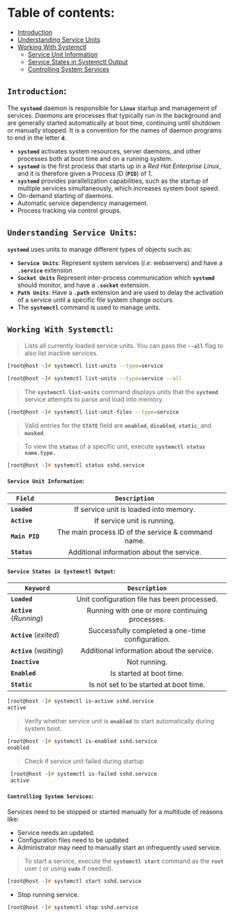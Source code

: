 # **Table of contents**:
  - [Introduction](#introduction)
  - [Understanding Service Units](#understanding-service-units)
  - [Working With Systemctl](#working-with-systemctl)
    - [Service Unit Information](#service-unit-information)
    - [Service States in Systemctl Output](#service-states-in-systemctl-output)
    - [Controlling System Services](#controlling-system-services)
 

## **`Introduction`**:

The **`systemd`** daemon is responsible for **`Linux`** startup and management of services. *Daemons* are processes that typically run in the background and are generally started automatically at boot time, continuing until shutdown or manually stopped. It is a convention for the names of daemon programs to end in the letter **`d`**.
  - **`systemd`** activates system resources, server daemons, and other processes both at boot time and on a running system.
  - **`systemd`** is the first process that starts up in a *Red Hat Enterprise Linux*, and it is therefore given a Process ID (**`PID`**) of 1. 
  - **`systemd`** provides parallelization capabilities, such as the startup of multiple services simultaneously, which increases system boot speed.
  - On-demand starting of daemons.
  - Automatic service dependency management.
  - Process tracking via control groups.

## **`Understanding Service Units`**:

**`systemd`** uses units to manage different types of objects such as:
- **`Service Units`**: Represent system services (*i.e*: webservers) and have a **`.service`** extension  
- **`Socket Units`** Represent inter-process communication which **`systemd`** should monitor, and have a **`.socket`** extension. 
- **`Path Units`**: Have a **`.path`** extension and are used to delay the activation of a service until a specific file system change occurs. 
- The **`systemctl`** command is used to manage units. 

## **`Working With Systemctl`**:

>  Lists all currently loaded service units. You can pass the **`--all`** flag to also list inactive services.
```zsh
[root@host ~]# systemctl list-units --type=service
```

```zsh
[root@host ~]# systemctl list-units --type=service --all
```
> The **`systemctl list-units`** command displays units that the **`systemd`** service attempts to parse and load into memory.

```zsh
[root@host ~]# systemctl list-unit-files --type=service
```
> Valid entries for the **`STATE`** field are **`enabled`**, **`disabled`**, **`static`**, and **`masked`**.

> To view the **`status`** of a specific unit, execute **`systemctl status name.type.`** 

```zsh
[root@host ~]# systemctl status sshd.service
```

#### **`Service Unit Information`**:


| **`Field`**           |     **`Description`**                                 | 
|-----------------------|:-----------------------------------------------------:|
| **`Loaded`**          |   If service unit is loaded into memory.              | 
| **`Active`**          |    If service unit is running.                        |                
| **`Main PID`**        |    The main process ID of the service &  command name.| 
| **`Status`**          |    Additional information about the service.          | 



#### **`Service States in Systemctl Output`**:


| **`Keyword`**                 |     **`Description`**                                 | 
|-------------------------------|:-----------------------------------------------------:|
| **`Loaded`**                  |   Unit configuration file has been processed.         | 
| **`Active`** (*Running*)      |    Running with one or more continuing processes.     |                
| **`Active`**  (*exited*)      |    Successfully completed a one-time configuration.   | 
| **`Active`**  (*waiting*)     |    Additional information about the service.          | 
| **`Inactive`**                |    Not running.                                       |                
| **`Enabled`**                 |    Is started at boot time.                           | 
| **`Static`**                  |    Is not set to be started at boot time.             | 


```zsh
[root@host ~]# systemctl is-active sshd.service 
active
```

> Verify whether service unit is **`enabled`** to start automatically
during system boot.
```zsh
[root@host ~]# systemctl is-enabled sshd.service 
enabled
 ```

> Check if service unit failed during startup
```zsh
 [root@host ~]# systemctl is-failed sshd.service 
 active
```

#### **`Controlling System Services`**:


Services need to be stopped or started manually for a multitude of reasons like: 
- Service needs an updated.
- Configuration files need to be updated
- Administrator may need to manually start an infrequently used service.

> To start a service, execute the **`systemctl start`** command as the **`root`** user ( or using **`sudo`** if needed). 

```zsh
[root@host ~]# systemctl start sshd.service
```
 - Stop running service.

 ```zsh
[root@host ~]# systemctl stop sshd.service
 ```















